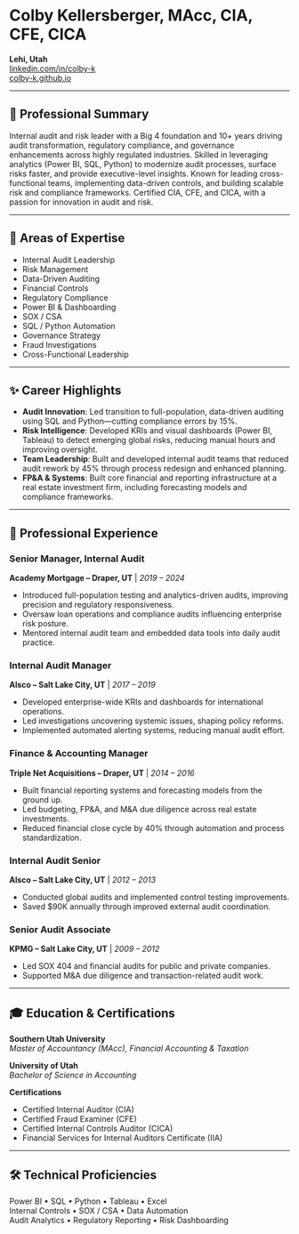 # Colby Kellersberger, MAcc, CIA, CFE, CICA

**Lehi, Utah**  
[linkedin.com/in/colby-k](https://www.linkedin.com/in/colby-k)  
[colby-k.github.io](https://colby-k.github.io)

---

## 🧭 Professional Summary

Internal audit and risk leader with a Big 4 foundation and 10+ years driving audit transformation, regulatory compliance, and governance enhancements across highly regulated industries. Skilled in leveraging analytics (Power BI, SQL, Python) to modernize audit processes, surface risks faster, and provide executive-level insights. Known for leading cross-functional teams, implementing data-driven controls, and building scalable risk and compliance frameworks. Certified CIA, CFE, and CICA, with a passion for innovation in audit and risk.

---

## 🧩 Areas of Expertise

- Internal Audit Leadership  
- Risk Management  
- Data-Driven Auditing  
- Financial Controls  
- Regulatory Compliance  
- Power BI & Dashboarding  
- SOX / CSA  
- SQL / Python Automation  
- Governance Strategy  
- Fraud Investigations  
- Cross-Functional Leadership  

---

## ✨ Career Highlights

- **Audit Innovation**: Led transition to full-population, data-driven auditing using SQL and Python—cutting compliance errors by 15%.  
- **Risk Intelligence**: Developed KRIs and visual dashboards (Power BI, Tableau) to detect emerging global risks, reducing manual hours and improving oversight.  
- **Team Leadership**: Built and developed internal audit teams that reduced audit rework by 45% through process redesign and enhanced planning.  
- **FP&A & Systems**: Built core financial and reporting infrastructure at a real estate investment firm, including forecasting models and compliance frameworks.

---

## 💼 Professional Experience

### **Senior Manager, Internal Audit**  
**Academy Mortgage – Draper, UT** | *2019 – 2024*  
- Introduced full-population testing and analytics-driven audits, improving precision and regulatory responsiveness.  
- Oversaw loan operations and compliance audits influencing enterprise risk posture.  
- Mentored internal audit team and embedded data tools into daily audit practice.

### **Internal Audit Manager**  
**Alsco – Salt Lake City, UT** | *2017 – 2019*  
- Developed enterprise-wide KRIs and dashboards for international operations.  
- Led investigations uncovering systemic issues, shaping policy reforms.  
- Implemented automated alerting systems, reducing manual audit effort.

### **Finance & Accounting Manager**  
**Triple Net Acquisitions – Draper, UT** | *2014 – 2016*  
- Built financial reporting systems and forecasting models from the ground up.  
- Led budgeting, FP&A, and M&A due diligence across real estate investments.  
- Reduced financial close cycle by 40% through automation and process standardization.

### **Internal Audit Senior**  
**Alsco – Salt Lake City, UT** | *2012 – 2013*  
- Conducted global audits and implemented control testing improvements.  
- Saved $90K annually through improved external audit coordination.

### **Senior Audit Associate**  
**KPMG – Salt Lake City, UT** | *2009 – 2012*  
- Led SOX 404 and financial audits for public and private companies.  
- Supported M&A due diligence and transaction-related audit work.

---

## 🎓 Education & Certifications

**Southern Utah University**  
*Master of Accountancy (MAcc), Financial Accounting & Taxation*

**University of Utah**  
*Bachelor of Science in Accounting*

**Certifications**  
- Certified Internal Auditor (CIA)  
- Certified Fraud Examiner (CFE)  
- Certified Internal Controls Auditor (CICA)  
- Financial Services for Internal Auditors Certificate (IIA)

---

## 🛠️ Technical Proficiencies

Power BI • SQL • Python • Tableau • Excel  
Internal Controls • SOX / CSA • Data Automation  
Audit Analytics • Regulatory Reporting • Risk Dashboarding
